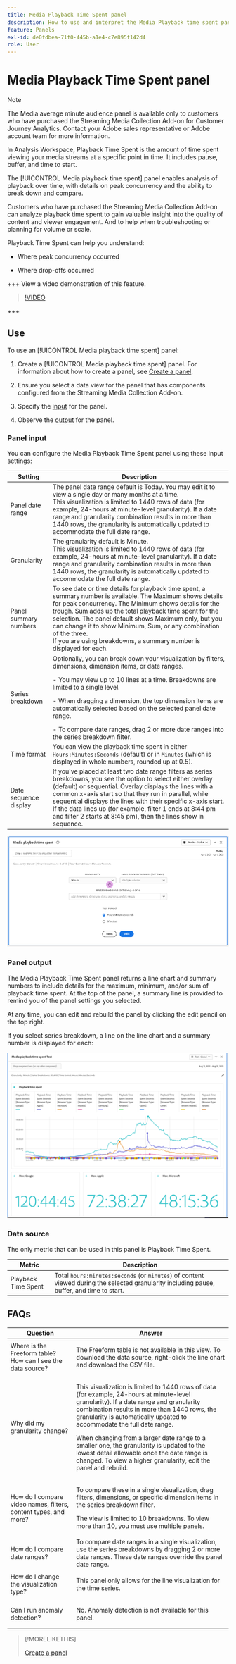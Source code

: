 ```yaml
---
title: Media Playback Time Spent panel
description: How to use and interpret the Media Playback time spent panel in Analysis Workspace.
feature: Panels
exl-id: de0fdbea-71f0-445b-a1e4-c7e895f142d4
role: User
---
```

# Media Playback Time Spent panel

>[!NOTE]
>
>The Media average minute audience panel is available only to customers who have purchased the Streaming Media Collection Add-on for Customer Journey Analytics.
>Contact your Adobe sales representative or Adobe account team for more information. 
>

In Analysis Workspace, Playback Time Spent is the amount of time spent viewing your media streams at a specific point in time. It includes pause, buffer, and time to start.

The [!UICONTROL Media playback time spent] panel enables analysis of playback over time, with details on peak concurrency and the ability to break down and compare. 

Customers who have purchased the Streaming Media Collection Add-on can analyze playback time spent to gain valuable insight into the quality of content and viewer engagement. And to help when troubleshooting or planning for volume or scale.

Playback Time Spent can help you understand:

* Where peak concurrency occurred

* Where drop-offs occurred 

+++ View a video demonstration of this feature.

>[!VIDEO](https://video.tv.adobe.com/v/338699)

+++

## Use

To use an [!UICONTROL Media playback time spent] panel:

1. Create a [!UICONTROL Media playback time spent] panel. For information about how to create a panel, see [Create a panel](panels.md#create-a-panel).  

1. Ensure you select a data view for the panel that has components configured from the Streaming Media Collection Add-on.

1. Specify the [input](#panel-input) for the panel.

1. Observe the [output](#panel-output) for the panel.


### Panel input

You can configure the Media Playback Time Spent panel using these input settings:

|Setting|Description|
|---|---|
|Panel date range|The panel date range default is Today. You may edit it to view a single day or many months at a time.<br>This visualization is limited to 1440 rows of data (for example, 24-hours at minute-level granularity). If a date range and granularity combination results in more than 1440 rows, the granularity is automatically updated to accommodate the full date range.|
|Granularity|The granularity default is Minute.<br>This visualization is limited to 1440 rows of data (for example, 24-hours at minute-level granularity). If a date range and granularity combination results in more than 1440 rows, the granularity is automatically updated to accommodate the full date range.|
|Panel summary numbers|To see date or time details for playback time spent, a summary number is available. The Maximum shows details for peak concurrency. The Minimum shows details for the trough. Sum adds up the total playback time spent for the selection. The panel default shows Maximum only, but you can change it to show Minimum, Sum, or any combination of the three.<br>If you are using breakdowns, a summary number is displayed for each.|
|Series breakdown|Optionally, you can break down your visualization by filters, dimensions, dimension items, or date ranges.<p>- You may view up to 10 lines at a time. Breakdowns are limited to a single level.</p><p>- When dragging a dimension, the top dimension items are automatically selected based on the selected panel date range.</p>- To compare date ranges, drag 2 or more date ranges into the series breakdown filter.|
|Time format|You can view the playback time spent in either `Hours:Minutes:Seconds` (default) or in `Minutes` (which is displayed in whole numbers, rounded up at 0.5). |
|Date sequence display|If you've placed at least two date range filters as series breakdowns, you see the option to select either overlay (default) or sequential. Overlay displays the lines with a common x-axis start so that they run in parallel, while sequential displays the lines with their specific x-axis start. If the data lines up (for example, filter 1 ends at 8:44 pm and filter 2 starts at 8:45 pm), then the lines show in sequence. |


![The Media playbook time spent default view.](assets/mpts_default_view.png)

### Panel output

The Media Playback Time Spent panel returns a line chart and summary numbers to include details for the maximum, minimum, and/or sum of playback time spent. At the top of the panel, a summary line is provided to remind you of the panel settings you selected.

At any time, you can edit and rebuild the panel by clicking the edit pencil on the top right.

If you select series breakdown, a line on the line chart and a summary number is displayed for each:

![The Media playback time spent output showing a line chart and summary.](assets/mpts_outputs1.png)

### Data source

The only metric that can be used in this panel is Playback Time Spent.

|Metric|Description|
|---|---|
|Playback Time Spent|Total `hours:minutes:seconds` (or `minutes`) of content viewed during the selected granularity including pause, buffer, and time to start.|

## FAQs

|Question|Answer|
|---|---|
|Where is the Freeform table? How can I see the data source?|<p></p><p>The Freeform table is not available in this view. To download the data source, right-click the line chart and download the CSV file.</p>|
|<p>Why did my granularity change?</p>|<p>This visualization is limited to 1440 rows of data (for example, 24-hours at minute-level granularity). If a date range and granularity combination results in more than 1440 rows, the granularity is automatically updated to accommodate the full date range.</p><p></p><p>When changing from a larger date range to a smaller one, the granularity is updated to the lowest detail allowable once the date range is changed. To view a higher granularity, edit the panel and rebuild.</p>|
|<p></p><p>How do I compare video names, filters, content types, and more?</p>|<p>To compare these in a single visualization, drag filters, dimensions, or specific dimension items in the series breakdown filter.</p><p></p><p>The view is limited to 10 breakdowns. To view more than 10, you must use multiple panels.</p>|
|How do I compare date ranges?|To compare date ranges in a single visualization, use the series breakdowns by dragging 2 or more date ranges. These date ranges override the panel date range.|
|How do I change the visualization type?|<p></p><p>This panel only allows for the line visualization for the time series.</p>|
|Can I run anomaly detection?|<p></p><p>No. Anomaly detection is not available for this panel.</p>|


>[!MORELIKETHIS]
>
>[Create a panel](/help/analysis-workspace/c-panels/panels.md#create-a-panel)
>
